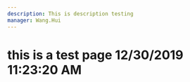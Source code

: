 ```yaml
---
description: This is description testing
manager: Wang.Hui
---
```

# this is a test page 12/30/2019 11:23:20 AM